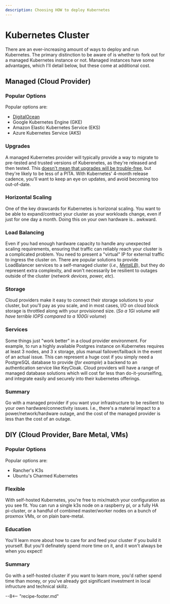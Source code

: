 ```yaml
---
description: Choosing HOW to deploy Kubernetes
---
```

# Kubernetes Cluster

There are an ever-increasing amount of ways to deploy and run Kubernetes. The primary distinction to be aware of is whether to fork out for a managed Kubernetes instance or not. Managed instances have some advantages, which I'll detail below, but these come at additional cost.

## Managed (Cloud Provider)

### Popular Options

Popular options are:

* [DigitalOcean](/kubernetes/cluster/digitalocean/)
* Google Kubernetes Engine (GKE)
* Amazon Elastic Kubernetes Service (EKS)
* Azure Kubernetes Service (AKS)

### Upgrades

A managed Kubernetes provider will typically provide a way to migrate to pre-tested and trusted versions of Kuberenetes, as they're released and then tested. This [doesn't mean that upgrades will be trouble-free](https://www.digitalocean.com/community/tech_talks/20-000-upgrades-later-lessons-from-a-year-of-managed-kubernetes-upgrades), but they're likely to be less of a PITA. With Kubernetes' 4-month release cadence, you'll want to keep an eye on updates, and avoid becoming too out-of-date.

### Horizontal Scaling

One of the key drawcards for Kubernetes is horizonal scaling. You want to be able to expand/contract your cluster as your workloads change, even if just for one day a month. Doing this on your own hardware is.. awkward.

### Load Balancing

Even if you had enough hardware capacity to handle any unexpected scaling requirements, ensuring that traffic can reliably reach your cluster is a complicated problem. You need to present a "virtual" IP for external traffic to ingress the cluster on. There are popular solutions to provide LoadBalancer services to a self-managed cluster (*i.e., [MetalLB](/kubernetes/loadbalancer/metallb/)*), but they do represent extra complexity, and won't necessarily be resilient to outages outside of the cluster (*network devices, power, etc*).

### Storage

Cloud providers make it easy to connect their storage solutions to your cluster, but you'll pay as you scale, and in most cases, I/O on cloud block storage is throttled along with your provisioned size. (*So a 1Gi volume will have terrible IOPS compared to a 100Gi volume*)

### Services

Some things just "work better" in a cloud provider environment. For example, to run a highly available Postgres instance on Kubernetes requires at least 3 nodes, and 3 x storage, plus manual failover/failback in the event of an actual issue. This can represent a huge cost if you simply need a PostgreSQL database to provide (*for example*) a backend to an authentication service like KeyCloak. Cloud providers will have a range of managed database solutions which will cost far less than do-it-yourselfing, and integrate easily and securely into their kubernetes offerings.

### Summary

Go with a managed provider if you want your infrastructure to be resilient to your own hardware/connectivity issues. I.e., there's a material impact to a power/network/hardware outage, and the cost of the managed provider is less than the cost of an outage.

## DIY (Cloud Provider, Bare Metal, VMs)

### Popular Options

Popular options are:

* Rancher's K3s
* Ubuntu's Charmed Kubernetes

### Flexible

With self-hosted Kubernetes, you're free to mix/match your configuration as you see fit. You can run a single k3s node on a raspberry pi, or a fully HA pi-cluster, or a handful of combined master/worker nodes on a bunch of proxmox VMs, or on plain bare-metal.

### Education

You'll learn more about how to care for and feed your cluster if you build it yourself. But you'll definately spend more time on it, and it won't always be when you expect!

### Summary

Go with a self-hosted cluster if you want to learn more, you'd rather spend time than money, or you've already got significant investment in local infructure and technical skillz.

--8<-- "recipe-footer.md"

